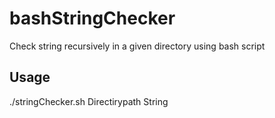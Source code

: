 # bashStringChecker
Check string recursively in a given directory using bash script

## Usage
./stringChecker.sh Directirypath String
